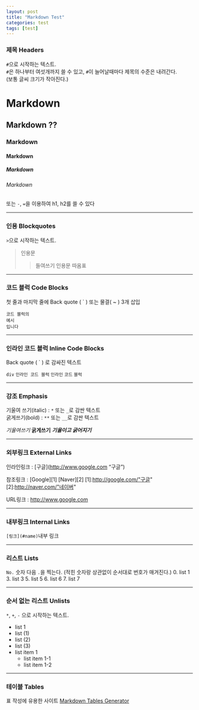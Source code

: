 ```yaml
---
layout: post
title: "Markdown Test"
categories: test
tags: [test]
---
```


### 제목 Headers<br>
`#`으로 시작하는 텍스트.<br>
`#`은 하나부터 여섯개까지 쓸 수 있고, `#`이 늘어날때마다 제목의 수준은 내려간다.<br>(보통 글씨 크기가 작아진다.)
# Markdown
## Markdown ??
### Markdown
#### Markdown
##### Markdown
###### Markdown
또는 `-`, `=`을 이용하여 h1, h2를 쓸 수 있다

---

### 인용 Blockquotes
`>`으로 시작하는 텍스트.
>인용문
>> 들여쓰기 인용문 따옴표
>>

---

### 코드 블럭 Code Blocks
첫 줄과 마지막 줄에 Back quote ( ` ) 또는 물결( ~ ) 3개 삽입
~~~
코드 블럭의
예시
입니다
~~~

---

### 인라인 코드 블럭 Inline Code Blocks

Back quote ( ` ) 로 감싸진 텍스트 <br>

`div` `인라인 코드 블럭` `인라인` `코드` `블럭`

---

### 강조 Emphasis

기울여 쓰기(italic) : `*` 또는 `_`로 감싼 텍스트<br>
굵게쓰기(bold) : `**` 또는 `__`로 감싼 텍스트

*기울여쓰기*
**굵게쓰기**
***기울이고 굵어지기***

---

### 외부링크 External Links
인라인링크 : [구글](http://www.google.com “구글”)

참조링크 : 
[Google][1] [Naver][2]
[1]:http://google.com/"구글"
[2]:http://naver.com/"네이버"

URL링크 : <http://www.google.com>

---

### 내부링크 Internal Links
`[링크](#name)`내부 링크

---

### 리스트 Lists
`No.` 숫자 다음 `.`을 찍는다. (적힌 숫자랑 상관없이 순서대로 번호가 매겨진다.)
0. list 1
3. list 3
5. list 5
6. list 6
7. list 7

---

### 순서 없는 리스트 Unlists
`*`, `+`, `-` 으로 시작하는 텍스트.
* list 1
 * list (1)
 * list (2)
 * list (3) 
* list item 1
    * list item 1-1
    * list item 1-2

---

### 테이블 Tables
표 작성에 유용한 사이트 [Markdown Tables Generator](http://www.tablesgenerator.com/markdown_tables)